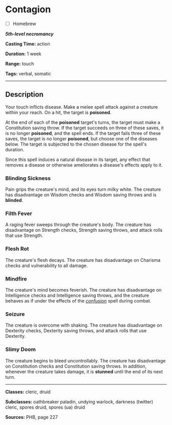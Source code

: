 # Contagion

- [ ] Homebrew

***5th-level necromancy***

**Casting Time:** action

**Duration:** 1 week

**Range:** touch

**Tags:** verbal, somatic

---

## Description
Your touch inflicts disease.
Make a melee spell attack against a creature within your reach.
On a hit, the target is **poisoned**.

At the end of each of the **poisoned** target's turns, the target must make a Constitution saving throw.
If the target succeeds on three of these saves, it is no longer **poisoned**, and the spell ends.
If the target fails three of these saves, the target is no longer **poisoned**, but choose one of the diseases below.
The target is subjected to the chosen disease for the spell's duration.

Since this spell induces a natural disease in its target, any effect that removes a disease or otherwise ameliorates a disease's effects apply to it.

### Blinding Sickness
Pain grips the creature's mind, and its eyes turn milky white.
The creature has disadvantage on Wisdom checks and Wisdom saving throws and is **blinded**.

### Filth Fever
A raging fever sweeps through the creature's body.
The creature has disadvantage on Strength checks, Strength saving throws, and attack rolls that use Strength.

### Flesh Rot
The creature's flesh decays.
The creature has disadvantage on Charisma checks and vulnerability to all damage.

### Mindfire
The creature's mind becomes feverish.
The creature has disadvantage on Intelligence checks and Intelligence saving throws, and the creature behaves as if under the effects of the [*confusion*](./confusion) spell during combat.

### Seizure
The creature is overcome with shaking.
The creature has disadvantage on Dexterity checks, Dexterity saving throws, and attack rolls that use Dexterity.

### Slimy Doom
The creature begins to bleed uncontrollably.
The creature has disadvantage on Constitution checks and Constitution saving throws.
In addition, whenever the creature takes damage, it is **stunned** until the end of its next turn.

---

**Classes:** cleric, druid

**Subclasses:** oathbreaker paladin, undying warlock, darkness (twitter) cleric, spores druid, spores (ua) druid

**Sources:** PHB, page 227

